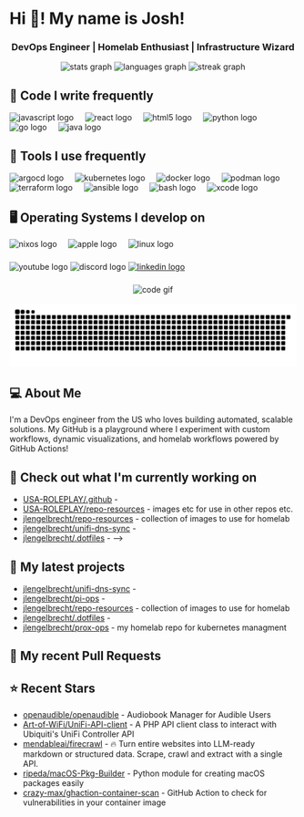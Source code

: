 <h1 align="left">Hi 👋! My name is Josh!</h1>
<h3 align="center">DevOps Engineer | Homelab Enthusiast | Infrastructure Wizard</h3>

<div align="center">
  <img src="https://github-readme-stats.vercel.app/api?username=jlengelbrecht&hide_title=false&hide_rank=false&show_icons=true&include_all_commits=true&count_private=true&disable_animations=false&theme=dark&text_color=FFFFFF&locale=en&hide_border=false" height="150" alt="stats graph"  />
  <img src="https://github-readme-stats.vercel.app/api/top-langs?username=jlengelbrecht&locale=en&hide_title=false&layout=compact&card_width=320&langs_count=5&theme=dark&text_color=FFFFFF&hide_border=false" height="150" alt="languages graph"  />
  <img src="https://streak-stats.demolab.com?user=jlengelbrecht&locale=en&mode=daily&theme=dark&hide_border=false&border_radius=5&order=3" height="150" alt="streak graph"  />
</div>

###

## 📝 Code I write frequently

<div align="left">
  <img src="https://cdn.jsdelivr.net/gh/devicons/devicon/icons/javascript/javascript-original.svg" height="30" alt="javascript logo"  />
  <img width="12" />
  <img src="https://cdn.jsdelivr.net/gh/devicons/devicon/icons/react/react-original.svg" height="30" alt="react logo"  />
  <img width="12" />
  <img src="https://cdn.jsdelivr.net/gh/devicons/devicon/icons/html5/html5-original.svg" height="30" alt="html5 logo"  />
  <img width="12" />
  <img src="https://cdn.jsdelivr.net/gh/devicons/devicon/icons/python/python-original.svg" height="30" alt="python logo"  />
  <img width="12" />
  <img src="https://cdn.jsdelivr.net/gh/devicons/devicon/icons/go/go-original.svg" height="30" alt="go logo"  />
  <img width="12" />
  <img src="https://cdn.jsdelivr.net/gh/devicons/devicon/icons/java/java-original.svg" height="30" alt="java logo"  />
</div>

## 🧮 Tools I use frequently

<div align="left">
  <img src="https://cdn.jsdelivr.net/gh/devicons/devicon/icons/argocd/argocd-original.svg" height="30" alt="argocd logo"  />
  <img width="12" />
  <img src="https://cdn.jsdelivr.net/gh/devicons/devicon/icons/kubernetes/kubernetes-plain.svg" height="30" alt="kubernetes logo"  />
  <img width="12" />
  <img src="https://cdn.jsdelivr.net/gh/devicons/devicon/icons/docker/docker-original.svg" height="30" alt="docker logo"  />
  <img width="12" />
  <img src="https://cdn.jsdelivr.net/gh/devicons/devicon/icons/podman/podman-original.svg" height="30" alt="podman logo"  />
  <img width="12" />
  <img src="https://cdn.jsdelivr.net/gh/devicons/devicon/icons/terraform/terraform-original.svg" height="30" alt="terraform logo"  />
  <img width="12" />
  <img src="https://cdn.jsdelivr.net/gh/devicons/devicon/icons/ansible/ansible-original.svg" height="30" alt="ansible logo"  />
  <img width="12" />
  <img src="https://cdn.jsdelivr.net/gh/devicons/devicon/icons/bash/bash-original.svg" height="30" alt="bash logo"  />
  <img width="12" />
  <img src="https://cdn.jsdelivr.net/gh/devicons/devicon/icons/xcode/xcode-original.svg" height="30" alt="xcode logo"  />
</div>

## 🖥️ Operating Systems I develop on

<div align="left">
  <img src="https://cdn.jsdelivr.net/gh/devicons/devicon/icons/nixos/nixos-original.svg" height="30" alt="nixos logo"  />
  <img width="12" />
  <img src="https://cdn.jsdelivr.net/gh/devicons/devicon/icons/apple/apple-original.svg" height="30" alt="apple logo"  />
  <img width="12" />
  <img src="https://cdn.jsdelivr.net/gh/devicons/devicon/icons/linux/linux-original.svg" height="30" alt="linux logo"  />

###

<div align="left">
  <img src="https://img.shields.io/static/v1?message=Youtube&logo=youtube&label=&color=FF0000&logoColor=white&labelColor=&style=for-the-badge" height="35" alt="youtube logo"  />
  <img src="https://img.shields.io/static/v1?message=Discord&logo=discord&label=&color=7289DA&logoColor=white&labelColor=&style=for-the-badge" height="35" alt="discord logo"  />
  <a href="https://www.linkedin.com/in/joshua-engelbrecht/" target="_blank">
  <img src="https://img.shields.io/static/v1?message=LinkedIn&logo=linkedin&label=&color=0077B5&logoColor=white&labelColor=&style=for-the-badge" height="35" alt="linkedin logo"  />
  </a>
</div>

###

<div align="center">
  <img src="https://media1.giphy.com/media/v1.Y2lkPTc5MGI3NjExcDZnNjV5YmE1OTJpeGo2dmx4dXo5cXNteGZwM255eWYxaXl6Z3AxMiZlcD12MV9pbnRlcm5hbF9naWZfYnlfaWQmY3Q9Zw/78XCFBGOlS6keY1Bil/giphy.gif" height="150" alt="code gif"  />
  <br /><br />
  <img src="https://raw.githubusercontent.com/jlengelbrecht/jlengelbrecht/output/snake.svg" alt="Snake animation" />
</div>

###

## 💻 About Me

I'm a DevOps engineer from the US who loves building automated, scalable solutions. My GitHub is a playground where I experiment with custom workflows, dynamic visualizations, and homelab workflows powered by GitHub Actions!

## 👷 Check out what I'm currently working on

- [USA-ROLEPLAY/.github](https://github.com/USA-ROLEPLAY/.github) - 
- [USA-ROLEPLAY/repo-resources](https://github.com/USA-ROLEPLAY/repo-resources) - images etc for use in other repos etc.
- [jlengelbrecht/repo-resources](https://github.com/jlengelbrecht/repo-resources) - collection of images to use for homelab
- [jlengelbrecht/unifi-dns-sync](https://github.com/jlengelbrecht/unifi-dns-sync) - 
- [jlengelbrecht/.dotfiles](https://github.com/jlengelbrecht/.dotfiles) -  -->

## 🌱 My latest projects

- [jlengelbrecht/unifi-dns-sync](https://github.com/jlengelbrecht/unifi-dns-sync) - 
- [jlengelbrecht/pi-ops](https://github.com/jlengelbrecht/pi-ops) - 
- [jlengelbrecht/repo-resources](https://github.com/jlengelbrecht/repo-resources) - collection of images to use for homelab
- [jlengelbrecht/.dotfiles](https://github.com/jlengelbrecht/.dotfiles) - 
- [jlengelbrecht/prox-ops](https://github.com/jlengelbrecht/prox-ops) - my homelab repo for kubernetes managment 

## 🔨 My recent Pull Requests


## ⭐ Recent Stars

- [openaudible/openaudible](https://github.com/openaudible/openaudible) - Audiobook Manager for Audible Users
- [Art-of-WiFi/UniFi-API-client](https://github.com/Art-of-WiFi/UniFi-API-client) - A PHP API client class to interact with Ubiquiti&#39;s UniFi Controller API
- [mendableai/firecrawl](https://github.com/mendableai/firecrawl) - 🔥 Turn entire websites into LLM-ready markdown or structured data. Scrape, crawl and extract with a single API.
- [ripeda/macOS-Pkg-Builder](https://github.com/ripeda/macOS-Pkg-Builder) - Python module for creating macOS packages easily
- [crazy-max/ghaction-container-scan](https://github.com/crazy-max/ghaction-container-scan) - GitHub Action to check for vulnerabilities in your container image
